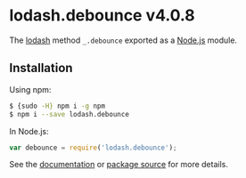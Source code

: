 # lodash.debounce v4.0.8

The [lodash](https://lodash.com/) method `_.debounce` exported as a [Node.js](https://nodejs.org/) module.

## Installation

Using npm:

```bash
$ {sudo -H} npm i -g npm
$ npm i --save lodash.debounce
```

In Node.js:

```js
var debounce = require('lodash.debounce');
```

See the [documentation](https://lodash.com/docs#debounce)
or [package source](https://github.com/lodash/lodash/blob/4.0.8-npm-packages/lodash.debounce) for more details.

